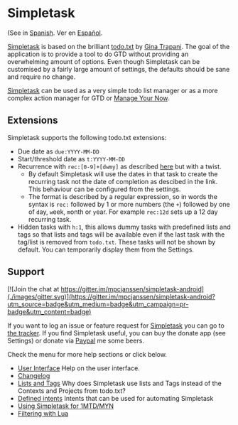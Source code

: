 Simpletask
==========
(See in [Spanish](./index.es.md). Ver en [Español](./index.es.md).

[Simpletask](https://github.com/mpcjanssen/simpletask-android) is based on the brilliant [todo.txt](http://todotxt.com) by [Gina Trapani](http://ginatrapani.org/). The goal of the application is to provide a tool to do GTD without providing an overwhelming amount of options. Even though Simpletask can be customised by a fairly large amount of settings, the defaults should be sane and require no change.

[Simpletask](http://mpcjanssen.nl/doc/simpletask/) can be used as a very simple todo list manager or as a more complex action manager for GTD or [Manage Your Now](./MYN.md).

Extensions
----------

Simpletask supports the following todo.txt extensions:

-   Due date as `due:YYYY-MM-DD`
-   Start/threshold date as `t:YYYY-MM-DD`
-   Recurrence with `rec:[0-9]+[dwmy]` as described [here](https://github.com/bram85/todo.txt-tools/wiki/Recurrence) but with a twist.
    - By default Simpletask will use the dates in that task to create the recurring task not the date of completion as descibed in the link. This behaviour can be configured from the settings.
    - The format is described by a regular expression, so in words the syntax is `rec:` followed by 1 or more numbers (the `+`) followed by one of `d`ay, `w`eek, `m`onth or `y`ear. For example `rec:12d` sets up a 12 day recurring task.
- Hidden tasks with `h:1`, this allows dummy tasks with predefined lists and tags so that lists and tags will be available even if the last task with the tag/list is removed from `todo.txt`. These tasks will not be shown by default. You can temporarily display them from the Settings.

Support
-------

[![Join the chat at https://gitter.im/mpcjanssen/simpletask-android](./images/gitter.svg)](https://gitter.im/mpcjanssen/simpletask-android?utm_source=badge&utm_medium=badge&utm_campaign=pr-badge&utm_content=badge)

If you want to log an issue or feature request for [Simpletask](https://github.com/mpcjanssen/simpletask-android/) you can go to [the tracker](https://github.com/mpcjanssen/simpletask-android/issues). If you find Simpletask useful, you can buy the donate app (see Settings) or donate via [Paypal](https://www.paypal.com/cgi-bin/webscr?cmd=_donations&business=mpc%2ejanssen%40gmail%2ecom&lc=NL&item_name=mpcjanssen%2enl&item_number=Simpletask&currency_code=EUR&bn=PP%2dDonationsBF%3abtn_donateCC_LG%2egif%3aNonHosted) me some beers.

Check the menu for more help sections or click below.

- [User Interface](./ui.md) Help on the user interface.
- [Changelog](./changelog.md)
- [Lists and Tags](./listsandtags.md) Why does Simpletask use lists and Tags instead of the Contexts and Projects from todo.txt?
- [Defined intents](./intents.md) Intents that can be used for automating Simpletask
- [Using Simpletask for 1MTD/MYN](./MYN.md)
- [Filtering with Lua](./script.md)


